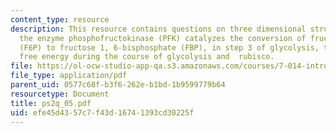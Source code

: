 ```yaml
---
content_type: resource
description: This resource contains questions on three dimensional structure of H?D-Crys,
  the enzyme phosphofructokinase (PFK) catalyzes the conversion of fructose 6-phosphate
  (F6P) to fructose 1, 6-bisphosphate (FBP), in step 3 of glycolysis, the change in
  free energy during the course of glycolysis and  rubisco.
file: https://ol-ocw-studio-app-qa.s3.amazonaws.com/courses/7-014-introductory-biology-spring-2005/efe45d4357c7f43d16741393cd30225f_ps2q_05.pdf
file_type: application/pdf
parent_uid: 0577c68f-b3f6-262e-b1bd-1b9599779b64
resourcetype: Document
title: ps2q_05.pdf
uid: efe45d43-57c7-f43d-1674-1393cd30225f
---
```

